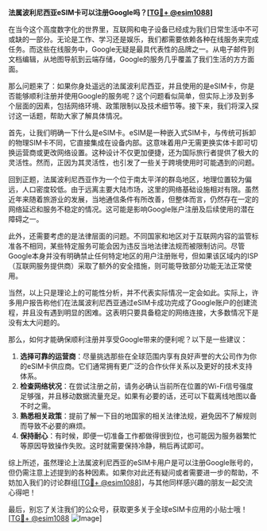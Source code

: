 **法属波利尼西亚eSIM卡可以注册Google吗？[[TG💪+ @esim1088](https://t.me/s/esim1088)]**

在当今这个高度数字化的世界里，互联网和电子设备已经成为我们日常生活中不可或缺的一部分。无论是工作、学习还是娱乐，我们都需要依赖各种在线服务来完成任务。而这些在线服务中，Google无疑是最具代表性的品牌之一。从电子邮件到文档编辑，从地图导航到云端存储，Google的服务几乎覆盖了我们生活的方方面面。

那么问题来了：如果你身处遥远的法属波利尼西亚，并且使用的是eSIM卡，你是否能够顺利注册并使用Google的服务呢？这个问题看似简单，但实际上涉及到多个层面的因素，包括网络环境、政策限制以及技术细节等。接下来，我们将深入探讨这一话题，帮助大家了解具体情况。

首先，让我们明确一下什么是eSIM卡。eSIM是一种嵌入式SIM卡，与传统可拆卸的物理SIM卡不同，它直接集成在设备内部。这意味着用户无需更换实体卡即可切换运营商或更改网络设置。这种设计不仅更加便捷，还为国际旅行者提供了极大的灵活性。然而，正因为其灵活性，也引发了一些关于跨境使用时可能遇到的问题。

回到正题，法属波利尼西亚作为一个位于南太平洋的群岛地区，地理位置较为偏远，人口密度较低。由于远离主要大陆市场，这里的网络基础设施相对有限。虽然近年来随着旅游业的发展，当地通信条件有所改善，但整体而言，仍然存在一定的网络延迟和服务不稳定的情况。这可能是影响Google账户注册及后续使用的潜在障碍之一。

此外，还需要考虑的是法律层面的问题。不同国家和地区对于互联网内容的监管标准各不相同，某些特定服务可能会因为违反当地法律法规而被限制访问。尽管Google本身并没有明确禁止任何特定地区的用户注册账号，但如果该区域内的ISP（互联网服务提供商）采取了额外的安全措施，则可能导致部分功能无法正常使用。

当然，以上只是理论上的可能性分析，并不代表实际情况一定会如此。实际上，许多用户报告称他们在法属波利尼西亚通过eSIM卡成功完成了Google账户的创建流程，并且没有遇到明显的困难。这表明只要具备稳定的网络连接，大多数情况下是没有太大问题的。

那么，如何才能确保顺利注册并享受Google带来的便利呢？以下是一些建议：

1. **选择可靠的运营商**：尽量挑选那些在全球范围内享有良好声誉的大公司作为你的eSIM卡供应商。它们通常拥有更广泛的合作伙伴关系以及更好的技术支持体系。
2. **检查网络状况**：在尝试注册之前，请务必确认当前所在位置的Wi-Fi信号强度足够强，并且移动数据流量充足。如果有必要的话，还可以下载离线地图以备不时之需。
3. **熟悉相关政策**：提前了解一下目的地国家的相关法律法规，避免因不了解规则而导致不必要的麻烦。
4. **保持耐心**：有时候，即便一切准备工作都做得很到位，也可能因为服务器繁忙等原因导致操作失败。这时就需要保持冷静，稍后再试即可。

综上所述，虽然理论上法属波利尼西亚的eSIM卡用户是可以注册Google账号的，但仍需注意上述提到的各种因素。如果你对此还有疑问或者需要进一步的帮助，不妨加入我们的讨论群组[[TG💪+ @esim1088](https://t.me/s/esim1088)]，与其他同样感兴趣的朋友一起交流心得吧！

最后，别忘了关注我们的公众号，获取更多关于全球eSIM卡应用的小贴士哦！[[TG💪+ @esim1088](https://t.me/s/esim1088) ![Image](https://i.postimg.cc/4NQfJmqS/Snipaste-2025-05-13-00-14-12.png)]